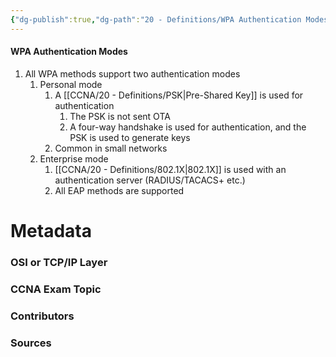 ```yaml
---
{"dg-publish":true,"dg-path":"20 - Definitions/WPA Authentication Modes.md","permalink":"/20-definitions/wpa-authentication-modes/","tags":["defs_ccna"]}
---
```


#### WPA Authentication Modes
1. All WPA methods support two authentication modes
	1. Personal mode
		1. A [[CCNA/20 - Definitions/PSK\|Pre-Shared Key]] is used for authentication
			1. The PSK is not sent OTA
			2. A four-way handshake is used for authentication, and the PSK is used to generate keys
		2. Common in small networks
	2. Enterprise mode
		1. [[CCNA/20 - Definitions/802.1X\|802.1X]] is used with an authentication server (RADIUS/TACACS+ etc.)
		2. All EAP methods are supported







# Metadata
### OSI or TCP/IP Layer

### CCNA Exam Topic

### Contributors

### Sources
